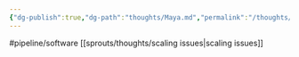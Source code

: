 ```yaml
---
{"dg-publish":true,"dg-path":"thoughts/Maya.md","permalink":"/thoughts/maya/","hide":true}
---
```


#pipeline/software 
[[sprouts/thoughts/scaling issues\|scaling issues]]